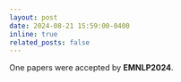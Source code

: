 ```yaml
---
layout: post
date: 2024-08-21 15:59:00-0400
inline: true
related_posts: false
---
```


One papers were accepted by **EMNLP2024**.